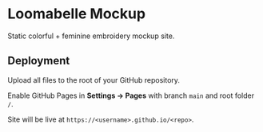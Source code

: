 # Loomabelle Mockup

Static colorful + feminine embroidery mockup site.

## Deployment

Upload all files to the root of your GitHub repository.

Enable GitHub Pages in **Settings → Pages** with branch `main` and root folder `/`.

Site will be live at `https://<username>.github.io/<repo>`.
